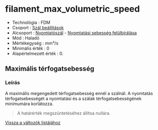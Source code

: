 # filament\_max\_volumetric\_speed

* Technológia : FDM
* Csoport : [Szál beállítások](../filament_settings/filament_settings.md)
* Alcsoport : [Nyomtatószál](../../beallitasok/print_settings.md#vitesse) - [Nyomtatási sebesség felülbírálása](filament_max_volumetric_speed.md)
* Mód : Haladó
* Mértékegység : mm³/s
* Minimális érték :  0
* Alapértelmezett érték : 0.

## Maximális térfogatsebesség

### Leírás

A maximális megengedett térfogatsebesség ennél a szálnál. A nyomtatás térfogatsebességét a nyomtatási és a szálak térfogatsebességének minimumára korlátozza.

> A határérték megszüntetéséhez állítsa nullára.

[Vissza a változók listájához](/)

